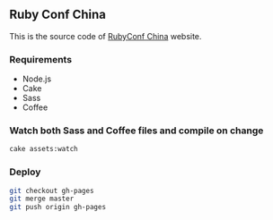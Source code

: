 ## Ruby Conf China

This is the source code of [RubyConf China](http://rubyconfchina.org) website.

### Requirements

* Node.js
* Cake
* Sass
* Coffee

### Watch both Sass and Coffee files and compile on change

```bash
cake assets:watch
```

### Deploy

```bash
git checkout gh-pages
git merge master
git push origin gh-pages
```
